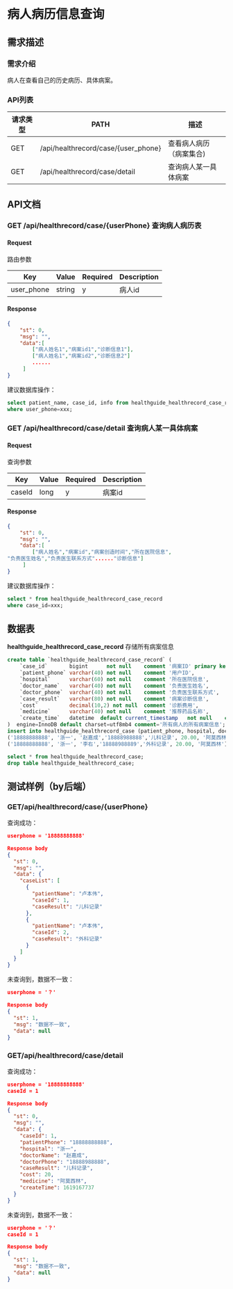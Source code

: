 # 病人病历信息查询

## 需求描述

### 需求介绍

病人在查看自己的历史病历、具体病案。

### API列表

| 请求类型 | PATH                                                         | 描述             |
| -------- | ----------------------------------------------------------- | ----------------|
| GET      | /api/healthrecord/case/{user_phone}                          | 查看病人病历（病案集合) |
| GET | /api/healthrecord/case/detail | 查询病人某一具体病案 |



## API文档

### GET   /api/healthrecord/case/{userPhone}    查询病人病历表

#### Request

路由参数

| Key          | Value | Required | Description    |
| ------------ | ----- | -------- | -------------- |
| user_phone    | string  | y        | 病人id          |


#### Response

```json
{
	"st": 0,
	"msg": "",
	"data":[ 
        ["病人姓名1","病案id1","诊断信息1"],
        ["病人姓名1","病案id2","诊断信息2"]     
        ......
     ]
}
```
建议数据库操作：

~~~sql
select patient_name, case_id, info from healthguide_healthrecord_case_record 
where user_phone=xxx;
~~~


### GET   /api/healthrecord/case/detail   查询病人某一具体病案

#### Request

查询参数

| Key          | Value | Required | Description    |
| ------------ | ----- | -------- | -------------- |
| caseId      | long    | y        | 病案id         |


#### Response

```json
{
	"st": 0,
	"msg": "",
	"data":[ 
        ["病人姓名","病案id","病案创造时间","所在医院信息",
"负责医生姓名","负责医生联系方式"......"诊断信息"]
     ]
}
```
建议数据库操作：

~~~sql
select * from healthguide_healthrecord_case_record  
where case_id=xxx;
~~~

## 数据表

**healthguide_healthrecord_case_record**
存储所有病案信息

~~~sql
create table `healthguide_healthrecord_case_record` (
    `case_id`       bigint      not null    comment '病案ID' primary key auto_increment,
    `patient_phone` varchar(40) not null    comment '用户ID',
    `hospital`      varchar(60) not null    comment '所在医院信息',
    `doctor_name`   varchar(40) not null    comment '负责医生姓名',
    `doctor_phone`  varchar(40) not null    comment '负责医生联系方式',
    `case_result`   varchar(80) not null    comment '病案诊断信息',
    `cost`          decimal(10,2) not null  comment '诊断费用',
    `medicine`      varchar(40) not null    comment '推荐药品名称',
    `create_time`   datetime  default current_timestamp   not null    comment '病案创建时间'
)  engine=InnoDB default charset=utf8mb4 comment='所有病人的所有病案信息';
insert into healthguide_healthrecord_case (patient_phone, hospital, doctor_name, doctor_phone, case_result, cost, medicine) values 
('18888888888', '浙一', '赵嘉成','18888988888','儿科记录', 20.00, '阿莫西林'),
('18888888888', '浙一', '李右','18888988889','外科记录', 20.00, '阿莫西林');

select * from healthguide_healthrecord_case;
drop table healthguide_healthrecord_case;
~~~



## 测试样例（by后端）

### **GET**/api/healthrecord/case/{userPhone}

查询成功：

```json
userphone = '18888888888'

Response body
{
  "st": 0,
  "msg": "",
  "data": {
    "caseList": [
      {
        "patientName": "卢本伟",
        "caseId": 1,
        "caseResult": "儿科记录"
      },
      {
        "patientName": "卢本伟",
        "caseId": 2,
        "caseResult": "外科记录"
      }
    ]
  }
}
```

未查询到，数据不一致：

```json
userphone = '？'
	
Response body
{
  "st": 1,
  "msg": "数据不一致",
  "data": null
}
```



### **GET**/api/healthrecord/case/detail

查询成功：

```json
userphone = '18888888888'
caseId = 1

Response body
{
  "st": 0,
  "msg": "",
  "data": {
    "caseId": 1,
    "patientPhone": "18888888888",
    "hospital": "浙一",
    "doctorName": "赵嘉成",
    "doctorPhone": "18888988888",
    "caseResult": "儿科记录",
    "cost": 20,
    "medicine": "阿莫西林",
    "createTime": 1619167737
  }
}
```

未查询到，数据不一致：

```json
userphone = '？'
caseId = 1

Response body
{
  "st": 1,
  "msg": "数据不一致",
  "data": null
}
```

